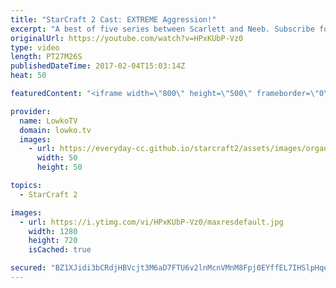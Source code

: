 ```yaml
---
title: "StarCraft 2 Cast: EXTREME Aggression!"
excerpt: "A best of five series between Scarlett and Neeb. Subscribe for more videos: http://lowko.tv/youtube More StarCraft 2 Casts: https://goo.gl/t6g7aW  This is one of the most aggressive StarCraft 2 you can expect at the professional level. Both players in this series are looking to end the game early. Both"
originalUrl: https://youtube.com/watch?v=HPxKUbP-Vz0
type: video
length: PT27M26S
publishedDateTime: 2017-02-04T15:03:14Z
heat: 50

featuredContent: "<iframe width=\"800\" height=\"500\" frameborder=\"0\" src=\"https://www.youtube.com/embed/HPxKUbP-Vz0\" allow=\"accelerometer; autoplay; encrypted-media; gyroscope; picture-in-picture\" allowfullscreen></iframe>"

provider:
  name: LowkoTV
  domain: lowko.tv
  images:
    - url: https://everyday-cc.github.io/starcraft2/assets/images/organizations/lowko.tv-50x50.jpg
      width: 50
      height: 50

topics:
  - StarCraft 2

images:
  - url: https://i.ytimg.com/vi/HPxKUbP-Vz0/maxresdefault.jpg
    width: 1280
    height: 720
    isCached: true

secured: "BZ1XJidi3bCRdjHBVcjt3M6aD7FTU6v2lnMcnVMnM8Fpj0EYffEL7IHSlpHqe2o7A3PocVnWnr6RrY85TPq+ebx6m3rwMn5+4TFT4wP3lEQCZl8S3rfahN5VBsa82j13bKWiXXRne0cUvTtNiT7L4sPrnrzt0+Omg2oO97OiMgPA2AZjIh90iXjW6FQsoGlFSprVEGppxci++0nRzyu1Dy/Zmh5l6vJz6cblELSvuZpcHoZS0IhMgNzxLLqlLV1H7yHQpYfDBll2GCgc6YxL+DBmNDO5YcptjH0EbEaPIRZP5gpvFKDla6xZBLhbcktkIE4cdWo3roIDGT025AUlkHgZNvNaTD+0h3nG+TOFNYBMsEYpph9D+9P8en5vaqojTNeMTnBPAgpzE/ZTdrxh3pEEo33ME4pn9+Geus0rfzoon3K11Ke1bPZ4T60MSpWj;y9XCU3EnHgyBC/hi3ZZHZQ=="
---
```


